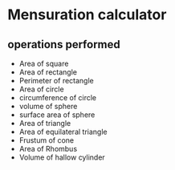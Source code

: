 # Mensuration calculator 
 ## operations performed
 * Area of square
 * Area of rectangle
 * Perimeter of rectangle
 * Area of circle
 * circumference of circle
 * volume of sphere
 * surface area of sphere
 * Area of triangle
 * Area of equilateral triangle
 * Frustum of cone
 * Area of Rhombus
 * Volume of hallow cylinder
